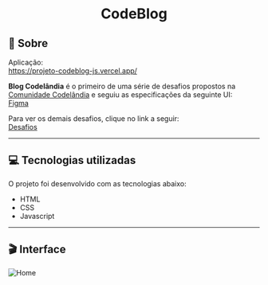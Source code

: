 <h1 align="center">CodeBlog</h1>

## 📃 Sobre
Aplicação: <br>
https://projeto-codeblog-js.vercel.app/  <br>

**Blog Codelândia** é o primeiro de uma série de desafios propostos na [Comunidade Codelândia](https://discord.gg/QevDJqCzaY) e seguiu as especificações da seguinte UI: <br>
[Figma](https://www.figma.com/file/Yb9IBH56g7T1hdIyZ3BMNO/Desafios---Codel%C3%A2ndia?node-id=0%3A1)

Para ver os demais desafios, clique no link a seguir: <br>
[Desafios](https://renans80.github.io/desafios-codelandia/)

---

## 💻 Tecnologias utilizadas
O projeto foi desenvolvido com as tecnologias abaixo: <br>

* HTML
* CSS
* Javascript

---

## 🎬 Interface
![Home](https://github.com/gabriellsux/projeto-codeblog-js/assets/39447491/b02f3804-fef8-4c48-95d7-a8c487b68869)


